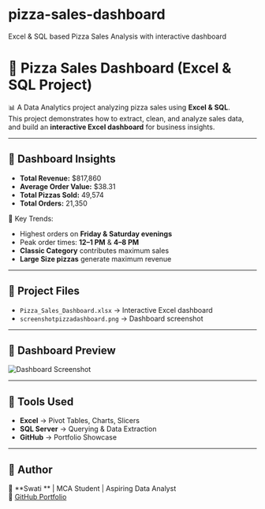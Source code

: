 # pizza-sales-dashboard
Excel &amp; SQL based Pizza Sales Analysis with interactive dashboard
# 🍕 Pizza Sales Dashboard (Excel & SQL Project)

📊 A Data Analytics project analyzing pizza sales using **Excel & SQL**.  
This project demonstrates how to extract, clean, and analyze sales data, and build an **interactive Excel dashboard** for business insights.  

---

## 🔹 Dashboard Insights
- **Total Revenue:** $817,860  
- **Average Order Value:** $38.31  
- **Total Pizzas Sold:** 49,574  
- **Total Orders:** 21,350  

📌 Key Trends:
- Highest orders on **Friday & Saturday evenings**  
- Peak order times: **12–1 PM** & **4–8 PM**  
- **Classic Category** contributes maximum sales  
- **Large Size pizzas** generate maximum revenue  

---

## 📂 Project Files
- `Pizza_Sales_Dashboard.xlsx` → Interactive Excel dashboard  
- `screenshotpizzadashboard.png` → Dashboard screenshot  

---

## 📸 Dashboard Preview
![Dashboard Screenshot](screenshotpizzadashboard.png)

---

## 🚀 Tools Used
- **Excel** → Pivot Tables, Charts, Slicers  
- **SQL Server** → Querying & Data Extraction  
- **GitHub** → Portfolio Showcase  

---

## 🙌 Author
👩 **Swati ** | MCA Student | Aspiring Data Analyst    
🔗 [GitHub Portfolio](https://github.com/Swati4300)
